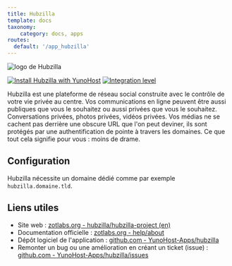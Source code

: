 ```yaml
---
title: Hubzilla
template: docs
taxonomy:
    category: docs, apps
routes:
  default: '/app_hubzilla'
---
```


![logo de Hubzilla](image://hubzilla_logo.png?width=80)

[![Install Hubzilla with YunoHost](https://install-app.yunohost.org/install-with-yunohost.png)](https://install-app.yunohost.org/?app=hubzilla) [![Integration level](https://dash.yunohost.org/integration/hubzilla.svg)](https://dash.yunohost.org/appci/app/hubzilla)

Hubzilla est une plateforme de réseau social construite avec le contrôle de votre vie privée au centre. Vos communications en ligne peuvent être aussi publiques que vous le souhaitez ou aussi privées que vous le souhaitez. Conversations privées, photos privées, vidéos privées. Vos médias ne se cachent pas derrière une obscure URL que l'on peut deviner, ils sont protégés par une authentification de pointe à travers les domaines. Ce que tout cela signifie pour vous : moins de drame.

## Configuration

Hubzilla nécessite un domaine dédié comme par exemple `hubzilla.domaine.tld`.

## Liens utiles

 + Site web : [zotlabs.org - hubzilla/hubzilla-project (en)](https://zotlabs.org/page/hubzilla/hubzilla-project)
 + Documentation officielle : [zotlabs.org - help/about](https://zotlabs.org/help/fr/about/about)
 + Dépôt logiciel de l'application : [github.com - YunoHost-Apps/hubzilla](https://github.com/YunoHost-Apps/hubzilla_ynh)
 + Remonter un bug ou une amélioration en créant un ticket (issue) : [github.com - YunoHost-Apps/hubzilla/issues](https://github.com/YunoHost-Apps/hubzilla_ynh/issues)
